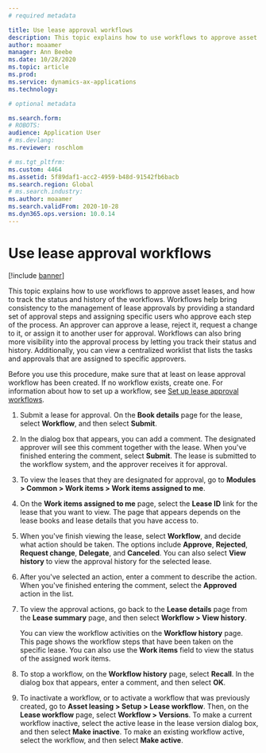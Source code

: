 ```yaml
---
# required metadata

title: Use lease approval workflows
description: This topic explains how to use workflows to approve asset leases, and how to track the status and history of the workflows.
author: moaamer
manager: Ann Beebe
ms.date: 10/28/2020
ms.topic: article
ms.prod: 
ms.service: dynamics-ax-applications
ms.technology: 

# optional metadata

ms.search.form: 
# ROBOTS: 
audience: Application User
# ms.devlang: 
ms.reviewer: roschlom

# ms.tgt_pltfrm: 
ms.custom: 4464
ms.assetid: 5f89daf1-acc2-4959-b48d-91542fb6bacb
ms.search.region: Global
# ms.search.industry: 
ms.author: moaamer
ms.search.validFrom: 2020-10-28
ms.dyn365.ops.version: 10.0.14
---
```


# Use lease approval workflows

[!include [banner](../includes/banner.md)]

This topic explains how to use workflows to approve asset leases, and how to track the status and history of the workflows. Workflows help bring consistency to the management of lease approvals by providing a standard set of approval steps and assigning specific users who approve each step of the process. An approver can approve a lease, reject it, request a change to it, or assign it to another user for approval. Workflows can also bring more visibility into the approval process by letting you track their status and history. Additionally, you can view a centralized worklist that lists the tasks and approvals that are assigned to specific approvers.

Before you use this procedure, make sure that at least on lease approval workflow has been created. If no workflow exists, create one. For information about how to set up a workflow, see [Set up lease approval workflows](set-up-lease-wrkflw.md).

1. Submit a lease for approval. On the **Book details** page for the lease, select **Workflow**, and then select **Submit**.
2. In the dialog box that appears, you can add a comment. The designated approver will see this comment together with the lease. When you've finished entering the comment, select **Submit**. The lease is submitted to the workflow system, and the approver receives it for approval.
3. To view the leases that they are designated for approval, go to **Modules \> Common \> Work items \> Work items assigned to me**.
4. On the **Work items assigned to me** page, select the **Lease ID** link for the lease that you want to view. The page that appears depends on the lease books and lease details that you have access to.
5. When you've finish viewing the lease, select **Workflow**, and decide what action should be taken. The options include **Approve**, **Rejected**, **Request change**, **Delegate**, and **Canceled**. You can also select **View history** to view the approval history for the selected lease.
6. After you've selected an action, enter a comment to describe the action. When you've finished entering the comment, select the **Approved** action in the list.
7. To view the approval actions, go back to the **Lease details** page from the **Lease summary** page, and then select **Workflow \> View history**.

    You can view the workflow activities on the **Workflow history** page. This page shows the workflow steps that have been taken on the specific lease. You can also use the **Work items** field to view the status of the assigned work items.

8. To stop a workflow, on the **Workflow history** page, select **Recall**. In the dialog box that appears, enter a comment, and then select **OK**.
9. To inactivate a workflow, or to activate a workflow that was previously created, go to **Asset leasing \> Setup \> Lease workflow**. Then, on the **Lease workflow** page, select **Workflow \> Versions**. To make a current workflow inactive, select the active lease in the lease version dialog box, and then select **Make inactive**. To make an existing workflow active, select the workflow, and then select **Make active**.
